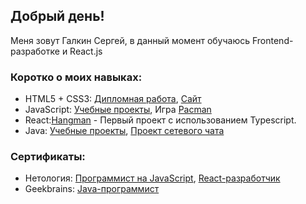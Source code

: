 ## Добрый день! 

Меня зовут Галкин Сергей, в данный момент обучаюсь Frontend-разработке и React.js

### Коротко о моих навыках:

+ HTML5 + CSS3: [Дипломная работа](https://github.com/Sirius2206/mq-diploma), [Сайт](https://sirius2206.github.io/mq-diploma/)
+ JavaScript: [Учебные проекты](https://github.com/Sirius2206/JS_in_WEB), Игра [Pacman](https://github.com/Sirius2206/Pacman)
+ React:[Hangman](https://github.com/Sirius2206/Hangman) -  Первый проект с использованием Typescript.
+ Java: [Учебные проекты](https://github.com/Sirius2206/portfolio/tree/master/portfolio/GB-Java), [Проект сетевого чата](https://github.com/Sirius2206/portfolio/tree/master/portfolio/GB-Java/Lesson7_JavaFXChat)

### Сертификаты:
+ Нетология: [Программист на JavaScript](https://drive.google.com/file/d/1cN_FHrMv5rEXSXj0PxVZfynvdUZvLXmh/view?usp=sharing), [React-разработчик](https://drive.google.com/file/d/1wv5S7peBDEQNZrtPte1FBJw0SJyjuCJe/view?usp=sharing)
+ Geekbrains: [Java-программист](https://drive.google.com/file/d/1d_ZvNv-WoZCh1YIrZBWD8KaJzu67txis/view?usp=sharing)
